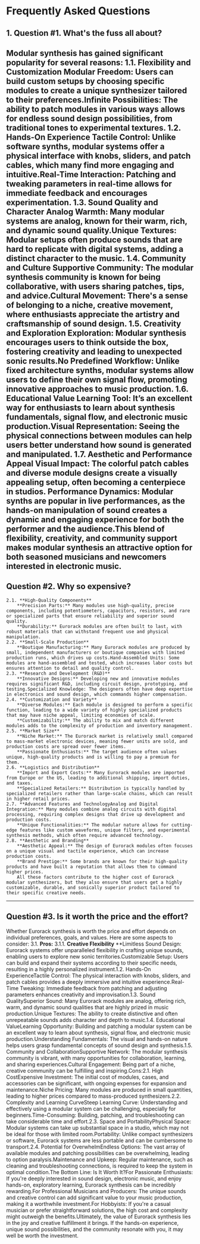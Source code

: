 # Frequently Asked Questions

## 1. Question #1. What's the fuss all about?
Modular synthesis has gained significant popularity for several reasons:
    1.1. **Flexibility and Customization**
        **Modular Freedom**: Users can build custom setups by choosing specific modules to create a unique synthesizer tailored to their preferences.Infinite Possibilities: The ability to patch modules in various ways allows for endless sound design possibilities, from traditional tones to experimental textures.
    1.2. **Hands-On Experience**
        **Tactile Control**: Unlike software synths, modular systems offer a physical interface with knobs, sliders, and patch cables, which many find more engaging and intuitive.Real-Time Interaction: Patching and tweaking parameters in real-time allows for immediate feedback and encourages experimentation.
    1.3. **Sound Quality and Character**
        **Analog Warmth**: Many modular systems are analog, known for their warm, rich, and dynamic sound quality.Unique Textures: Modular setups often produce sounds that are hard to replicate with digital systems, adding a distinct character to the music.
    1.4. **Community and Culture**
        **Supportive Community**: The modular synthesis community is known for being collaborative, with users sharing patches, tips, and advice.Cultural Movement: There's a sense of belonging to a niche, creative movement, where enthusiasts appreciate the artistry and craftsmanship of sound design.
    1.5. **Creativity and Exploration**
        **Exploration:** Modular synthesis encourages users to think outside the box, fostering creativity and leading to unexpected sonic results.No Predefined Workflow: Unlike fixed architecture synths, modular systems allow users to define their own signal flow, promoting innovative approaches to music production.
    1.6. **Educational Value**
        **Learning Tool:** It’s an excellent way for enthusiasts to learn about synthesis fundamentals, signal flow, and electronic music production.Visual Representation: Seeing the physical connections between modules can help users better understand how sound is generated and manipulated.
    1.7. Aesthetic and Performance Appeal
        **Visual Impact:** The colorful patch cables and diverse module designs create a visually appealing setup, often becoming a centerpiece in studios.
        **Performance Dynamics:** Modular synths are popular in live performances, as the hands-on manipulation of sound creates a dynamic and engaging experience for both the performer and the audience.This blend of flexibility, creativity, and community support makes modular synthesis an attractive option for both seasoned musicians and newcomers interested in electronic music.
---
## Question #2. Why so expensive?
    2.1. **High-Quality Components**
        **Precision Parts:** Many modules use high-quality, precise components, including potentiometers, capacitors, resistors, and rare or specialized parts that ensure reliability and superior sound quality.
        **Durability:** Eurorack modules are often built to last, with robust materials that can withstand frequent use and physical manipulation.
    2.2. **Small-Scale Production**
        **Boutique Manufacturing:** Many Eurorack modules are produced by small, independent manufacturers or boutique companies with limited production runs, which drives up costs.Hand-Assembled Units: Some modules are hand-assembled and tested, which increases labor costs but ensures attention to detail and quality control.
    2.3. **Research and Development (R&D)**
        **Innovative Designs:** Developing new and innovative modules requires significant R&D, including circuit design, prototyping, and testing.Specialized Knowledge: The designers often have deep expertise in electronics and sound design, which commands higher compensation.
    2.4. **Customization and Variety**
        **Diverse Modules:** Each module is designed to perform a specific function, leading to a wide variety of highly specialized products that may have niche appeal, limiting economies of scale.
        **Customizability:** The ability to mix and match different modules adds to the complexity of production and inventory management.
    2.5. **Market Size**
        **Niche Market:** The Eurorack market is relatively small compared to mass-market electronic devices, meaning fewer units are sold, and production costs are spread over fewer items.
        **Passionate Enthusiasts:** The target audience often values unique, high-quality products and is willing to pay a premium for them.
    2.6. **Logistics and Distribution**
        **Import and Export Costs:** Many Eurorack modules are imported from Europe or the US, leading to additional shipping, import duties, and taxes.
        **Specialized Retailers:** Distribution is typically handled by specialized retailers rather than large-scale chains, which can result in higher retail prices.
    2.7. **Advanced Features and TechnologyAnalog and Digital Integration:** Many modules combine analog circuits with digital processing, requiring complex designs that drive up development and production costs.
        **Unique Functionalities:** The modular nature allows for cutting-edge features like custom waveforms, unique filters, and experimental synthesis methods, which often require advanced technology.
    2.8. **Aesthetic and Branding**
        **Aesthetic Appeal:** The design of Eurorack modules often focuses on a unique visual and tactile experience, which can increase production costs.
        **Brand Prestige:** Some brands are known for their high-quality products and have built a reputation that allows them to command higher prices.
        All these factors contribute to the higher cost of Eurorack modular synthesizers, but they also ensure that users get a highly customizable, durable, and sonically superior product tailored to their specific creative needs.
---
## Question #3. Is it worth the price and the effort?
Whether Eurorack synthesis is worth the price and effort depends on individual preferences, goals, and values. Here are some aspects to consider:
    3.1. **Pros:**
    3.1.1. **Creative Flexibility**
    **Limitless Sound Design: Eurorack systems offer unparalleled flexibility in crafting unique sounds, enabling users to explore new sonic territories.Customizable Setup: Users can build and expand their systems according to their specific needs, resulting in a highly personalized instrument.1.2. Hands-On ExperienceTactile Control: The physical interaction with knobs, sliders, and patch cables provides a deeply immersive and intuitive experience.Real-Time Tweaking: Immediate feedback from patching and adjusting parameters enhances creativity and improvisation.1.3. Sound QualitySuperior Sound: Many Eurorack modules are analog, offering rich, warm, and dynamic sound qualities that are highly prized in music production.Unique Textures: The ability to create distinctive and often unrepeatable sounds adds character and depth to music.1.4. Educational ValueLearning Opportunity: Building and patching a modular system can be an excellent way to learn about synthesis, signal flow, and electronic music production.Understanding Fundamentals: The visual and hands-on nature helps users grasp fundamental concepts of sound design and synthesis.1.5. Community and CollaborationSupportive Network: The modular synthesis community is vibrant, with many opportunities for collaboration, learning, and sharing experiences.Cultural Engagement: Being part of a niche, creative community can be fulfilling and inspiring.Cons:2.1. High CostExpensive Investment: The initial cost of modules, cases, and accessories can be significant, with ongoing expenses for expansion and maintenance.Niche Pricing: Many modules are produced in small quantities, leading to higher prices compared to mass-produced synthesizers.2.2. Complexity and Learning CurveSteep Learning Curve: Understanding and effectively using a modular system can be challenging, especially for beginners.Time-Consuming: Building, patching, and troubleshooting can take considerable time and effort.2.3. Space and PortabilityPhysical Space: Modular systems can take up substantial space in a studio, which may not be ideal for those with limited room.Portability: Unlike compact synthesizers or software, Eurorack systems are less portable and can be cumbersome to transport.2.4. Potential for OverwhelmEndless Options: The vast array of available modules and patching possibilities can be overwhelming, leading to option paralysis.Maintenance and Upkeep: Regular maintenance, such as cleaning and troubleshooting connections, is required to keep the system in optimal condition.The Bottom Line: Is It Worth It?For Passionate Enthusiasts: If you're deeply interested in sound design, electronic music, and enjoy hands-on, exploratory learning, Eurorack synthesis can be incredibly rewarding.For Professional Musicians and Producers: The unique sounds and creative control can add significant value to your music production, making it a worthwhile investment.For Hobbyists: If you're a casual musician or prefer straightforward solutions, the high cost and complexity might outweigh the benefits.Ultimately, the value of Eurorack synthesis lies in the joy and creative fulfillment it brings. If the hands-on experience, unique sound possibilities, and the community resonate with you, it may well be worth the investment.
